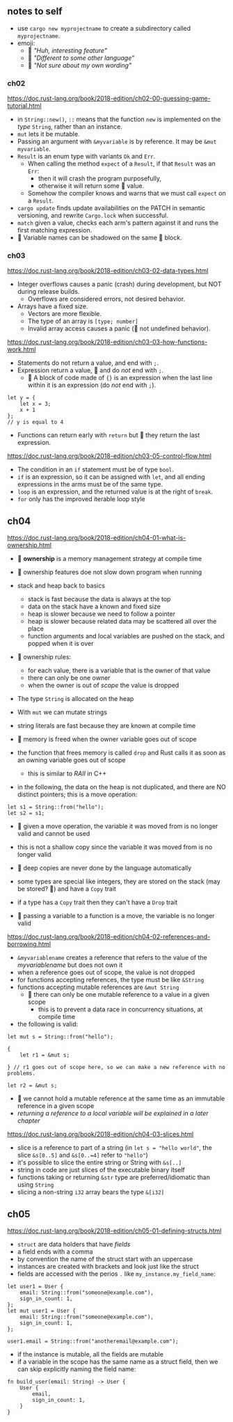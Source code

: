 ## notes to self

- use `cargo new myprojectname` to create a subdirectory called `myprojectname`.
- emoji:
  - 🌟 *"Huh, interesting feature"*
  - 🎵 *"Different to some other language"*
  - 🤔 *"Not sure about my own wording"*

### ch02

https://doc.rust-lang.org/book/2018-edition/ch02-00-guessing-game-tutorial.html

- in `String::new()`, `::` means that the function `new` is implemented on the *type* `String`,
  rather than an instance.
- `mut` lets it be mutable.
- Passing an argument with `&myvariable` is by reference. It may be `&mut myvariable`.
- `Result` is an enum type with variants `Ok` and `Err`.
  - When calling the method `expect` of a `Result`, if that `Result` was an `Err`:
    - then it will crash the program purposefully,
    - otherwise it will return some 🤔 value.
  - Somehow the compiler knows and warns that we must call `expect` on a `Result`.
- `cargo update` finds update availabilities on the PATCH in semantic versioning,
  and rewrite `Cargo.lock` when successful.
- `match` given a value, checks each arm's pattern against it and runs the first matching expression.
- 🌟 Variable names can be shadowed on the same 🤔 block.

### ch03

https://doc.rust-lang.org/book/2018-edition/ch03-02-data-types.html

- Integer overflows causes a panic (crash) during development, but NOT during release builds.
  - Overflows are considered errors, not desired behavior.
- Arrays have a fixed size.
  - Vectors are more flexible.
  - The type of an array is `[type; number]`
  - Invalid array access causes a panic (🎵 not undefined behavior).


https://doc.rust-lang.org/book/2018-edition/ch03-03-how-functions-work.html

- Statements do not return a value, and end with `;`.
- Expression return a value, 🎵 and do *not* end with `;`. 
  - 🎵 A block of code made of `{}` is an expression
    when the last line within it is an expression (do *not* end with `;`).
```
let y = {
    let x = 3;
    x + 1
};
// y is equal to 4
```
- Functions can return early with `return` but 🎵 they return the last expression.

https://doc.rust-lang.org/book/2018-edition/ch03-05-control-flow.html

- The condition in an `if` statement must be of type `bool`.
- `if` is an expression, so it can be assigned with `let`,
  and all ending expressions in the arms must be of the same type. 
- `loop` is an expression, and the returned value is at the right of `break`.
- `for` only has the improved iterable loop style

## ch04

https://doc.rust-lang.org/book/2018-edition/ch04-01-what-is-ownership.html

- 🌟 **ownership** is a memory management strategy at compile time
- 🌟 ownership features doe not slow down program when running

- stack and heap back to basics
  - stack is fast because the data is always at the top
  - data on the stack have a known and fixed size
  - heap is slower because we need to follow a pointer
  - heap is slower because related data may be scattered all over the place
  - function arguments and local variables are pushed on the stack,
    and popped when it is over

- 🌟 ownership rules:
  - for each value, there is a variable that is the owner of that value
  - there can only be one owner
  - when the owner is out of *scope* the value is dropped

- The type `String` is allocated on the heap
- With `mut` we can mutate strings
- string literals are fast because they are known at compile time

- 🌟 memory is freed when the owner variable goes out of scope
- the function that frees memory is called `drop` and Rust calls it as soon as
  an owning variable goes out of scope
  - this is similar to *RAII* in C++

- in the following, the data on the heap is not duplicated,
  and there are NO distinct pointers; this is a move operation:
```
let s1 = String::from("hello");
let s2 = s1;
```
- 🌟 given a move operation, the variable it was moved from is no longer valid
  and cannot be used
- this is not a shallow copy since the variable it was moved from is no longer valid

- 🌟 deep copies are never done by the language automatically
- some types are special like integers,
  they are stored on the stack (may be stored? 🤔) and have a `Copy` trait
- if a type has a `Copy` trait then they can't have a `Drop` trait

- 🌟 passing a variable to a function is a move, the variable is no longer valid

https://doc.rust-lang.org/book/2018-edition/ch04-02-references-and-borrowing.html

- `&myvariablename` creates a reference that refers to the value of the *myvariablename*
  but does not own it
- when a reference goes out of scope, the value is not dropped
- for functions accepting references, the type must be like `&String`
- functions accepting mutable references are `&mut String`
  - 🌟 there can only be one mutable reference to a value in a given scope
    - this is to prevent a data race in concurrency situations, at compile time
- the following is valid:
```
let mut s = String::from("hello");

{
    let r1 = &mut s;

} // r1 goes out of scope here, so we can make a new reference with no problems.

let r2 = &mut s;
```
- 🌟 we cannot hold a mutable reference at the same time as an immutable reference
  in a given scope
- *returning a reference to a local variable will be explained in a later chapter*

https://doc.rust-lang.org/book/2018-edition/ch04-03-slices.html

- slice is a reference to part of a string (in `let s = "hello world"`,
  the slice `&s[0..5]` and `&s[0..=4]` refer to `"hello"`)
- it's possible to slice the entire string or String with `&s[..]`
- string in code are just slices of the executable binary itself
- functions taking or returning `&str` type are preferred/idiomatic than using `String`
- slicing a non-string `i32` array bears the type `&[i32]`

## ch05

https://doc.rust-lang.org/book/2018-edition/ch05-01-defining-structs.html

- `struct` are data holders that have *fields*
- a field ends with a comma
- by convention the name of the struct start with an uppercase
- instances are created with brackets and look just like the struct
- fields are accessed with the perios `.` like `my_instance.my_field_name`:
```
let user1 = User {
    email: String::from("someone@example.com"),
    sign_in_count: 1,
};
let mut user1 = User {
    email: String::from("someone@example.com"),
    sign_in_count: 1,
};

user1.email = String::from("anotheremail@example.com");
```
- if the instance is mutable, all the fields are mutable
- if a variable in the scope has the same name as a struct field,
  then we can skip explicitly naming the field name:
```
fn build_user(email: String) -> User {
    User {
        email,
        sign_in_count: 1,
    }
}
```

